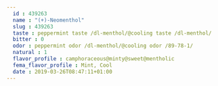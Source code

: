 ```yaml
---
  id : 439263
  name : "(+)-Neomenthol"
  slug : 439263
  taste : peppermint taste /dl-menthol/@cooling taste /dl-menthol/
  bitter : 0
  odor : peppermint odor /dl-menthol/@cooling odor /89-78-1/
  natural : 1
  flavor_profile : camphoraceous@minty@sweet@mentholic
  fema_flavor_profile : Mint, Cool
  date : 2019-03-26T08:47:11+01:00
---
```



